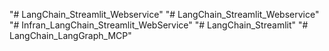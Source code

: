 "# LangChain_Streamlit_Webservice" 
"# LangChain_Streamlit_Webservice" 
"# Infran_LangChain_Streamlit_WebService" 
"# LangChain_Streamlit" 
"# LangChain_LangGraph_MCP" 
